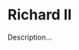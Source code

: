 <!-- ======================================================================
--- Search engine
title:          Richard II
keywords:       Richard II, Shakespeare, history
description:    Richard II by William Shakespeare.
--- Menu system
order:          90
text:           Richard II
hidden:         false
umbel:          false
--- Page properties
id:             
document:       
layout:         layout-2-left
$-left:         play-list
======================================================================= -->

# Richard II

Description...
